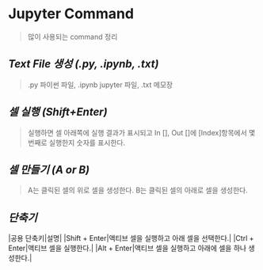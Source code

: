 Jupyter Command
=============
> 많이 사용되는 command 정리  

*Text File 생성 (.py, .ipynb, .txt)*
-------------
> .py 파이썬 파일, .ipynb jupyter 파일, .txt 메모장  

*셀 실행 (Shift+Enter)*
-------------
> 실행하면 셀 아래쪽에 실행 결과가 표시되고 In [], Out []에 [Index]항목에서 몇 번째로 실행한지 숫자를 표시한다.  

*셀 만들기 (A or B)*
-------------
> A는 클릭된 셀의 위로 셀을 생성한다. B는 클릭된 셀의 아래로 셀을 생성한다.  


*단축기*
-------------
|공용 단축키|설명|
|Shift + Enter|액티브 셀을 실행하고 아래 셀을 선택한다.|
|Ctrl + Enter|액티브 셀을 실행한다.|
|Alt + Enter|액티브 셀을 실행하고 아래에 셀을 하나 생성한다.|
